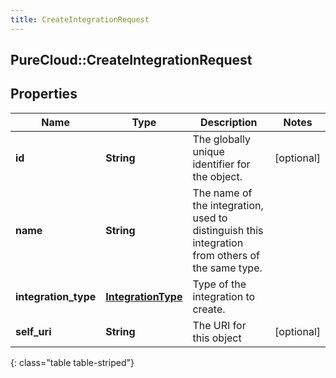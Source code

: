 ```yaml
---
title: CreateIntegrationRequest
---
```

## PureCloud::CreateIntegrationRequest

## Properties

|Name | Type | Description | Notes|
|------------ | ------------- | ------------- | -------------|
| **id** | **String** | The globally unique identifier for the object. | [optional] |
| **name** | **String** | The name of the integration, used to distinguish this integration from others of the same type. | |
| **integration_type** | [**IntegrationType**](IntegrationType.html) | Type of the integration to create. | |
| **self_uri** | **String** | The URI for this object | [optional] |
{: class="table table-striped"}



